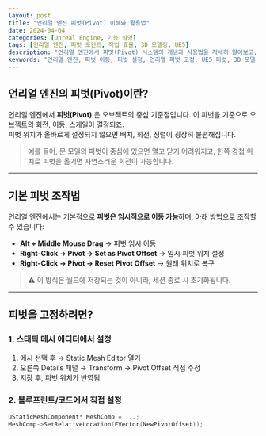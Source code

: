 ```yaml
---
layout: post
title: "언리얼 엔진 피벗(Pivot) 이해와 활용법"
date: 2024-04-04
categories: [Unreal Engine, 기능 설명]
tags: [언리얼 엔진, 피벗 포인트, 작업 효율, 3D 모델링, UE5]
description: "언리얼 엔진에서 피벗(Pivot) 시스템의 개념과 사용법을 자세히 알아보고, 피벗을 활용한 효율적인 작업 방법을 소개합니다."
keywords: "언리얼 엔진, 피벗 이동, 피벗 설정, 언리얼 피벗 고정, UE5 피벗, 3D 모델 피벗 위치"
---
```


## 언리얼 엔진의 피벗(Pivot)이란?

언리얼 엔진에서 **피벗(Pivot)** 은 오브젝트의 중심 기준점입니다. 이 피벗을 기준으로 오브젝트의 회전, 이동, 스케일이 결정되죠.  
피벗 위치가 올바르게 설정되지 않으면 배치, 회전, 정렬이 굉장히 불편해집니다.

> 예를 들어, 문 모델의 피벗이 중심에 있으면 열고 닫기 어려워지고, 한쪽 경첩 위치로 피벗을 옮기면 자연스러운 회전이 가능합니다.

---

## 기본 피벗 조작법

언리얼 엔진에서는 기본적으로 **피벗은 임시적으로 이동 가능**하며, 아래 방법으로 조작할 수 있습니다:

- **Alt + Middle Mouse Drag** → 피벗 임시 이동  
- **Right-Click → Pivot → Set as Pivot Offset** → 임시 피벗 위치 설정  
- **Right-Click → Pivot → Reset Pivot Offset** → 원래 위치로 복구  

> ⚠️ 이 방식은 월드에 저장되는 것이 아니라, 세션 종료 시 초기화됩니다.

---

## 피벗을 고정하려면?

### 1. **스태틱 메시 에디터에서 설정**

1. 메시 선택 후 → Static Mesh Editor 열기  
2. 오른쪽 Details 패널 → Transform → Pivot Offset 직접 수정  
3. 저장 후, 피벗 위치가 반영됨

### 2. **블루프린트/코드에서 직접 설정**

```cpp
UStaticMeshComponent* MeshComp = ...;
MeshComp->SetRelativeLocation(FVector(NewPivotOffset));

